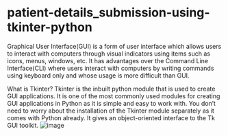 # patient-details_submission-using-tkinter-python
Graphical User Interface(GUI) is a form of user interface which allows users to interact with computers through visual indicators using items such as icons, menus, windows, etc. It has advantages over the Command Line Interface(CLI) where users interact with computers by writing commands using keyboard only and whose usage is more difficult than GUI.

What is Tkinter?
Tkinter is the inbuilt python module that is used to create GUI applications. It is one of the most commonly used modules for creating GUI applications in Python as it is simple and easy to work with. You don’t need to worry about the installation of the Tkinter module separately as it comes with Python already. It gives an object-oriented interface to the Tk GUI toolkit.
![image](https://user-images.githubusercontent.com/78893155/139522916-46d4f56c-84e7-4886-a916-da682c1284a7.png)

